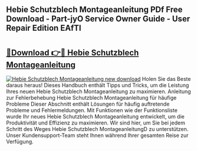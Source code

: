 ## Hebie Schutzblech Montageanleitung PDf Free Download - Part-jyO Service Owner Guide - User Repair Edition EAfTl

# <h2><a href="http://df747wc.blite.top/?on=Hebie+Schutzblech+Montageanleitung">🔗Download 👉🔴 Hebie Schutzblech Montageanleitung</a></h2>

[![Hebie Schutzblech Montageanleitung new download](https://i.imgur.com/lujVjoI.png)](http://df747wc.blite.top/?on=Hebie+Schutzblech+Montageanleitung)
Holen Sie das Beste daraus heraus! Dieses Handbuch enthält Tipps und Tricks, um die Leistung Ihres neuen Hebie Schutzblech Montageanleitung zu maximieren. Anleitung zur Fehlerbehebung Hebie Schutzblech Montageanleitung für häufige Probleme Dieser Abschnitt enthält Lösungen für häufig auftretende Probleme und Fehlermeldungen. Mit Funktionen wie der Funktionsliste wurde Ihr neues Hebie Schutzblech Montageanleitung entwickelt, um die Produktivität und Effizienz zu maximieren. Wir sind hier, um Sie bei jedem Schritt des Weges Hebie Schutzblech MontageanleitungD zu unterstützen. Unser Kundensupport-Team steht Ihnen während Ihrer gesamten Reise zur Verfügung.
